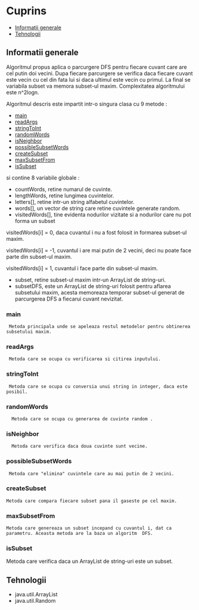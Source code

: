 # Cuprins
* [Informatii generale](#informatii-generale)
* [Tehnologii](#tehnologii)

## Informatii generale
Algoritmul propus aplica o parcurgere DFS pentru fiecare cuvant care are cel putin doi vecini. Dupa fiecare parcurgere se verifica daca fiecare cuvant este vecin cu cel din fata lui si daca ultimul este vecin cu primul. La final se variabila subset va memora subset-ul maxim. Complexitatea algoritmului este n^2logn.


Algoritmul descris este impartit intr-o singura clasa cu 9 metode :
* [main](#main)
* [readArgs](#readargs)
* [stringToInt](#stringtoint)
* [randomWords](#randomwords)
* [isNeighbor](#isneighbor)
* [possibleSubsetWords](#possiblesubsetwords)
* [createSubset](#createsubset)
* [maxSubsetFrom](#maxsubsetfrom)
* [isSubset](#issubset)

si contine 8 variabile globale :

* countWords, retine numarul de cuvinte. 
* lengthWords, retine lungimea cuvintelor.
* letters[], retine intr-un string alfabetul cuvintelor.
* words[], un vector de string care retine cuvintele generate random.
* visitedWords[], tine evidenta nodurilor vizitate si a nodurilor care nu pot forma un subset

 visitedWords[i] = 0, daca cuvantul i nu a fost folosit in formarea subset-ul maxim.
 
 visitedWords[i] = -1, cuvantul i are mai putin de 2 vecini, deci nu poate face parte din subset-ul maxim.
 
 visitedWords[i] = 1, cuvantul i face parte din subset-ul maxim.
 
 * subset, retine subset-ul maxim intr-un ArrayList de string-uri.
 * subsetDFS, este un ArrayList de string-uri folosit pentru aflarea subsetului maxim, acesta memoreaza temporar subset-ul generat de parcurgerea DFS  a fiecarui cuvant nevizitat.
  
  ### main
     Metoda principala unde se apeleaza restul metodelor pentru obtinerea subsetului maxim.
     
  ### readArgs
     Metoda care se ocupa cu verificarea si citirea inputului.
     
  ### stringToInt
     Metoda care se ocupa cu conversia unui string in integer, daca este posibil.
     
  ###   randomWords
  
      Metoda care se ocupa cu generarea de cuvinte random .
      
  ### isNeighbor
      Metoda care verifica daca doua cuvinte sunt vecine.
      
   ### possibleSubsetWords
     Metoda care "elimina" cuvintele care au mai putin de 2 vecini.
    
  ### createSubset
    Metoda care compara fiecare subset pana il gaseste pe cel maxim.
    
 ### maxSubsetFrom
    Metoda care genereaza un subset incepand cu cuvantul i, dat ca parametru. Aceasta metoda are la baza un algoritm  DFS.
    
 ### isSubset
   Metoda care verifica daca un ArrayList de string-uri este un subset.
   
  ## Tehnologii
  
  * java.util.ArrayList
  * java.util.Random
      
    
 
 


